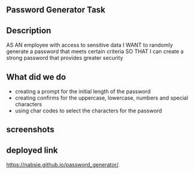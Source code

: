 ## Password Generator Task

## Description

AS AN employee with access to sensitive data
I WANT to randomly generate a password that meets certain criteria
SO THAT I can create a strong password that provides greater security

## What did we do

- creating a prompt for the initial length of the password
- creating confirms for the uppercase, lowercase, numbers and special characters
- using char codes to select the characters for the password

## screenshots

## deployed link

https://nabsie.github.io/password_generator/.
